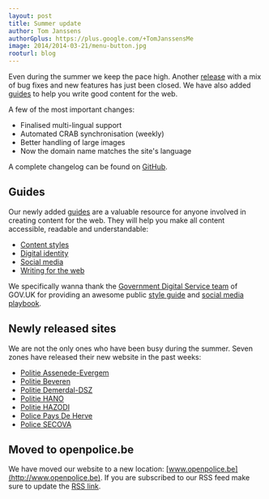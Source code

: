 ```yaml
---
layout: post
title: Summer update
author: Tom Janssens
authorGplus: https://plus.google.com/+TomJanssensMe
image: 2014/2014-03-21/menu-button.jpg
rooturl: blog
---
```


Even during the summer we keep the pace high. Another [release](https://github.com/belgianpolice/internet-platform/releases/tag/v2.6) with a mix of bug fixes and new features has just been closed. We have also added [guides](/guides/) to help you write good content for the web.

A few of the most important changes:

* Finalised multi-lingual support
* Automated CRAB synchronisation (weekly)
* Better handling of large images
* Now the domain name matches the site's language

A complete changelog can be found on [GitHub](https://github.com/belgianpolice/internet-platform/releases/tag/v2.6).

## Guides
Our newly added [guides](/guides/) are a valuable resource for anyone involved in creating content for the web. They will help you make all content accessible, readable and understandable:

* [Content styles](/guides/content-styles.html)
* [Digital identity](/guides/digital-identity.html)
* [Social media](/guides/social-media.html)
* [Writing for the web](/guides/writing-for-the-web.html)

We specifically wanna thank the [Government Digital Service team](https://gds.blog.gov.uk/) of GOV.UK for providing an awesome public [style guide](https://www.gov.uk/design-principles/style-guide) and [social media playbook](https://gdssocialmedia.blog.gov.uk/playbook/#the-case-for-social-media).

## Newly released sites
We are not the only ones who have been busy during the summer. Seven zones have released their new website in the past weeks:

* [Politie Assenede-Evergem](http://www.lokalepolitie.be/5421)
* [Politie Beveren](http://www.lokalepolitie.be/5430)
* [Politie Demerdal-DSZ](http://www.lokalepolitie.be/5396)
* [Politie HANO](http://www.lokalepolitie.be/5372)
* [Politie HAZODI](http://www.lokalepolitie.be/5370)
* [Police Pays De Herve](http://www.policelocale.be/5288)
* [Police SECOVA](http://www.policelocale.be/5283)

## Moved to openpolice.be
We have moved our website to a new location: [www.openpolice.be](http://www.openpolice.be). If you are subscribed to our RSS feed make sure to update the [RSS link](/blog.xml).